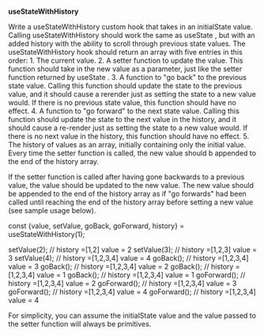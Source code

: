 <b>useStateWithHistory</b>

Write a useStateWithHistory custom hook that takes in an initialState value.
Calling useStateWithHistory should work the same as useState , but with an added history with the ability to scroll through previous state
values.
The useStateWithHistory hook should return an array with five entries in this order:
    1. The current value.
    2. A setter function to update the value. This function should take in the new value as a parameter, just like the setter function returned by useState .
    3. A function to "go back" to the previous state value. Calling this function should update the state to the previous value, and it should cause a rerender just as setting the state to a new value would. If there is no previous state value, this function should have no effect.
    4. A function to "go forward" to the next state value. Calling this function should update the state to the next value in the history, and it should cause a re-render just as setting the state to a new value would. If there is no next value in the history, this function should have no effect.
    5. The history of values as an array, initially containing only the initial value. Every time the setter function is called, the new value should b appended to the end of the history array.

If the setter function is called after having gone backwards to a previous value, the value should be updated to the new value. The new value should be
appended to the end of the history array as if "go forwards" had been called until reaching the end of the history array before setting a new value (see sample usage below).

const {value, setValue, goBack, goForward, history} = useStateWithHistory(1);

setValue(2); // history =[1,2] value = 2
setValue(3); // history =[1,2,3] value = 3
setValue(4); // history =[1,2,3,4] value = 4
goBack(); // history =[1,2,3,4] value = 3
goBack(); // history =[1,2,3,4] value = 2
goBack(); // history =[1,2,3,4] value = 1
goBack(); // history =[1,2,3,4] value = 1
goForward(); // history =[1,2,3,4] value = 2
goForward(); // history =[1,2,3,4] value = 3
goForward(); // history =[1,2,3,4] value = 4
goForward(); // history =[1,2,3,4] value = 4



For simplicity, you can assume the initialState value and the value passed to the setter function will always be primitives.




